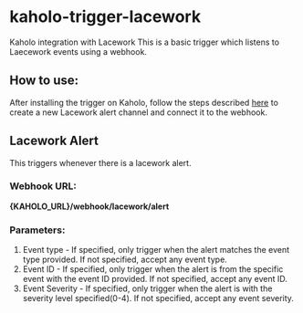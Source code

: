 # kaholo-trigger-lacework
Kaholo integration with Lacework
This is a basic trigger which listens to Laecework events using a webhook.

## How to use:
After installing the trigger on Kaholo, follow the steps described [here](https://support.lacework.com/hc/en-us/articles/360034367393-Webhook) to create a new Lacework alert channel and connect it to the webhook.

## Lacework Alert
This triggers whenever there is a lacework alert.

### Webhook URL:
**{KAHOLO_URL}/webhook/lacework/alert**

### Parameters:
1) Event type - If specified, only trigger when the alert matches the event type provided. If not specified, accept any event type.
2) Event ID - If specified, only trigger when the alert is from the specific event with the event ID provided. 
    If not specified, accept any event ID.
3) Event Severity - If specified, only trigger when the alert is with the severity level specified(0-4).
    If not specified, accept any event severity.